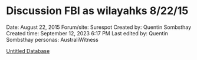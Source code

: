 # Discussion FBI as wilayahks 8/22/15

Date: August 22, 2015
Forum/site: Surespot
Created by: Quentin Sombsthay
Created time: September 12, 2023 6:17 PM
Last edited by: Quentin Sombsthay
personas: AustraliWitness

[Untitled Database](Discussion%20FBI%20as%20wilayahks%208%2022%2015%207c024e325efc4d02971263d56618c565/Untitled%20Database%20f63a9cac417f44ac8830bba9a6462b1b.csv)